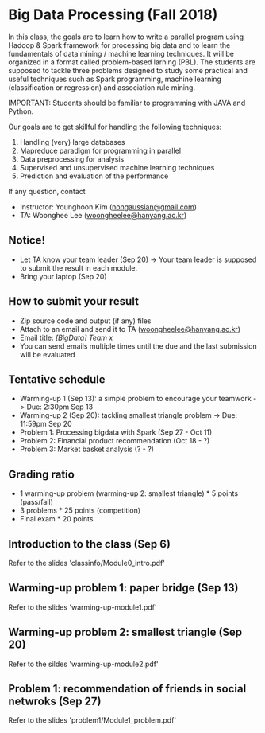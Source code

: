 # Big Data Processing (Fall 2018)

In this class, the goals are to learn how to write a parallel program using Hadoop & Spark framework for processing big data and to learn the fundamentals of data mining / machine learning techniques. It will be organized in a format called problem-based larning (PBL). The students are supposed to tackle three problems designed to study some practical and useful techniques such as Spark programming, machine learning (classification or regression) and association rule mining.

IMPORTANT: Students should be familiar to programming with JAVA and Python.

Our goals are to get skillful for handling the following techniques:
1) Handling (very) large databases
2) Mapreduce paradigm for programming in parallel
3) Data preprocessing for analysis
4) Supervised and unsupervised machine learning techniques
5) Prediction and evaluation of the performance

If any question, contact
* Instructor: Younghoon Kim (nongaussian@gmail.com)
* TA: Woonghee Lee (woongheelee@hanyang.ac.kr)

## Notice!
* Let TA know your team leader (Sep 20) -> Your team leader is supposed to submit the result in each module.
* Bring your laptop (Sep 20)

## How to submit your result
* Zip source code and output (if any) files
* Attach to an email and send it to TA (woongheelee@hanyang.ac.kr)
* Email title: *[BigData] Team x*
* You can send emails multiple times until the due and the last submission will be evaluated

## Tentative schedule
* Warming-up 1 (Sep 13): a simple problem to encourage your teamwork -> Due: 2:30pm Sep 13
* Warming-up 2 (Sep 20): tackling smallest triangle problem -> Due: 11:59pm Sep 20
* Problem 1: Processing bigdata with Spark (Sep 27 - Oct 11)
* Problem 2: Financial product recommendation (Oct 18 - ?)
* Problem 3: Market basket analysis (? - ?)

## Grading ratio
* 1 warming-up problem (warming-up 2: smallest triangle) * 5 points (pass/fail)
* 3 problems * 25 points (competition)
* Final exam * 20 points

## Introduction to the class (Sep 6)

Refer to the slides 'classinfo/Module0_intro.pdf'

## Warming-up problem 1: paper bridge (Sep 13)

Refer to the slides 'warming-up-module1.pdf'

## Warming-up problem 2: smallest triangle (Sep 20)

Refer to the sildes 'warming-up-module2.pdf'

## Problem 1: recommendation of friends in social netwroks (Sep 27)

Refer to the slides 'problem1/Module1_problem.pdf'
